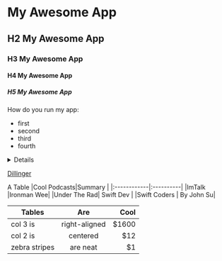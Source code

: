 # My Awesome App
## H2 My Awesome App
### H3 My Awesome App
#### H4 My Awesome App
##### H5 My Awesome App

How do you run my app:
* first
* second
* third
* fourth

<details>
</details>


[Dillinger](https://dillinger.io/)

A Table
|Cool Podcasts|Summary    |
|:------------|:----------|
|ImTalk       |Ironman Wee|
|Under The Rad| Swift Dev |
|Swift Coders | By John Su|


| Tables        | Are           | Cool  |
| ------------- |:-------------:| -----:|
| col 3 is      | right-aligned | $1600 |
| col 2 is      | centered      |   $12 |
| zebra stripes | are neat      |    $1 |
